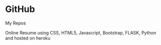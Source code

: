 # GitHub
My Repos

Online Resume using CSS, HTML5, Javascript, Bootstrap, FLASK, Python and hosted on heroku
